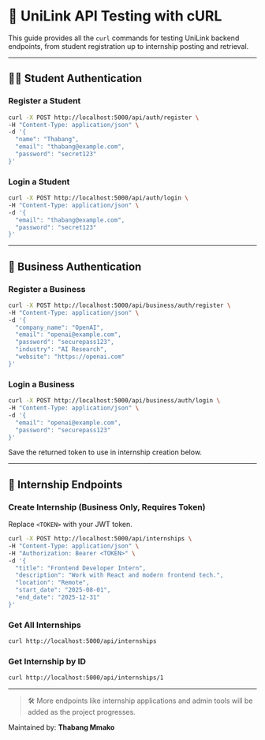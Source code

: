 # 📮 UniLink API Testing with cURL

This guide provides all the `curl` commands for testing UniLink backend endpoints, from student registration up to internship posting and retrieval.

---

## 👨‍🎓 Student Authentication

### Register a Student

```bash
curl -X POST http://localhost:5000/api/auth/register \
-H "Content-Type: application/json" \
-d '{
  "name": "Thabang",
  "email": "thabang@example.com",
  "password": "secret123"
}'
```

### Login a Student

```bash
curl -X POST http://localhost:5000/api/auth/login \
-H "Content-Type: application/json" \
-d '{
  "email": "thabang@example.com",
  "password": "secret123"
}'
```

---

## 🏢 Business Authentication

### Register a Business

```bash
curl -X POST http://localhost:5000/api/business/auth/register \
-H "Content-Type: application/json" \
-d '{
  "company_name": "OpenAI",
  "email": "openai@example.com",
  "password": "securepass123",
  "industry": "AI Research",
  "website": "https://openai.com"
}'
```

### Login a Business

```bash
curl -X POST http://localhost:5000/api/business/auth/login \
-H "Content-Type: application/json" \
-d '{
  "email": "openai@example.com",
  "password": "securepass123"
}'
```

Save the returned token to use in internship creation below.

---

## 💼 Internship Endpoints

### Create Internship (Business Only, Requires Token)

Replace `<TOKEN>` with your JWT token.

```bash
curl -X POST http://localhost:5000/api/internships \
-H "Content-Type: application/json" \
-H "Authorization: Bearer <TOKEN>" \
-d '{
  "title": "Frontend Developer Intern",
  "description": "Work with React and modern frontend tech.",
  "location": "Remote",
  "start_date": "2025-08-01",
  "end_date": "2025-12-31"
}'
```

### Get All Internships

```bash
curl http://localhost:5000/api/internships
```

### Get Internship by ID

```bash
curl http://localhost:5000/api/internships/1
```

---

> 🛠️ More endpoints like internship applications and admin tools will be added as the project progresses.

Maintained by: **Thabang Mmako**
